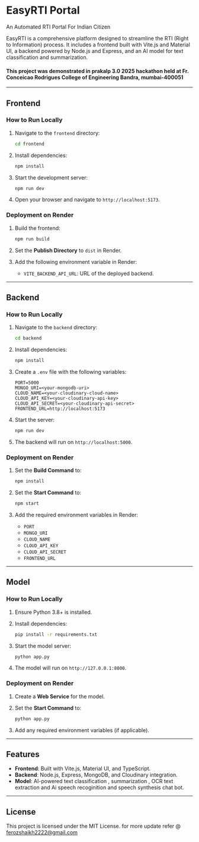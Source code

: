 # EasyRTI Portal

An Automated RTI Portal For Indian Citizen

EasyRTI is a comprehensive platform designed to streamline the RTI (Right to Information) process. It includes a frontend built with Vite.js and Material UI, a backend powered by Node.js and Express, and an AI model for text classification and summarization.
#### This project was demonstrated in prakalp 3.0 2025 hackathon held at Fr. Conceicao Rodrigues College of Engineering Bandra, mumbai-400051
---

## Frontend

### How to Run Locally

1. Navigate to the `frontend` directory:
   ```bash
   cd frontend
   ```

2. Install dependencies:
   ```bash
   npm install
   ```

3. Start the development server:
   ```bash
   npm run dev
   ```

4. Open your browser and navigate to `http://localhost:5173`.

### Deployment on Render

1. Build the frontend:
   ```bash
   npm run build
   ```

2. Set the **Publish Directory** to `dist` in Render.

3. Add the following environment variable in Render:
   - `VITE_BACKEND_API_URL`: URL of the deployed backend.

---

## Backend

### How to Run Locally

1. Navigate to the `backend` directory:
   ```bash
   cd backend
   ```

2. Install dependencies:
   ```bash
   npm install
   ```

3. Create a `.env` file with the following variables:
   ```env
   PORT=5000
   MONGO_URI=<your-mongodb-uri>
   CLOUD_NAME=<your-cloudinary-cloud-name>
   CLOUD_API_KEY=<your-cloudinary-api-key>
   CLOUD_API_SECRET=<your-cloudinary-api-secret>
   FRONTEND_URL=http://localhost:5173
   ```

4. Start the server:
   ```bash
   npm run dev
   ```

5. The backend will run on `http://localhost:5000`.

### Deployment on Render

1. Set the **Build Command** to:
   ```bash
   npm install
   ```

2. Set the **Start Command** to:
   ```bash
   npm start
   ```

3. Add the required environment variables in Render:
   - `PORT`
   - `MONGO_URI`
   - `CLOUD_NAME`
   - `CLOUD_API_KEY`
   - `CLOUD_API_SECRET`
   - `FRONTEND_URL`

---

## Model

### How to Run Locally

1. Ensure Python 3.8+ is installed.

2. Install dependencies:
   ```bash
   pip install -r requirements.txt
   ```

3. Start the model server:
   ```bash
   python app.py
   ```

4. The model will run on `http://127.0.0.1:8000`.

### Deployment on Render

1. Create a **Web Service** for the model.

2. Set the **Start Command** to:
   ```bash
   python app.py
   ```

3. Add any required environment variables (if applicable).

---

## Features

- **Frontend**: Built with Vite.js, Material UI, and TypeScript.
- **Backend**: Node.js, Express, MongoDB, and Cloudinary integration.
- **Model**: AI-powered text classification , summarization , OCR text extraction and Ai speech recoginition and speech synthesis chat bot.

---

## License

This project is licensed under the MIT License.
 for more update refer @ ferozshaikh2222@gmail.com
